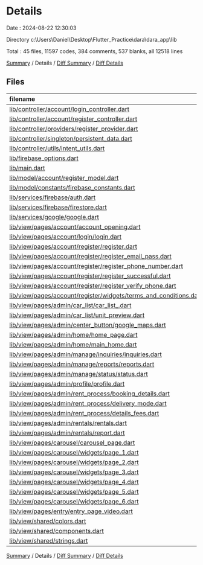 # Details

Date : 2024-08-22 12:30:03

Directory c:\\Users\\Daniel\\Desktop\\Flutter_Practice\\dara\\dara_app\\lib

Total : 45 files,  11597 codes, 384 comments, 537 blanks, all 12518 lines

[Summary](results.md) / Details / [Diff Summary](diff.md) / [Diff Details](diff-details.md)

## Files
| filename | language | code | comment | blank | total |
| :--- | :--- | ---: | ---: | ---: | ---: |
| [lib/controller/account/login_controller.dart](/lib/controller/account/login_controller.dart) | Dart | 50 | 2 | 4 | 56 |
| [lib/controller/account/register_controller.dart](/lib/controller/account/register_controller.dart) | Dart | 131 | 7 | 10 | 148 |
| [lib/controller/providers/register_provider.dart](/lib/controller/providers/register_provider.dart) | Dart | 42 | 3 | 6 | 51 |
| [lib/controller/singleton/persistent_data.dart](/lib/controller/singleton/persistent_data.dart) | Dart | 23 | 7 | 11 | 41 |
| [lib/controller/utils/intent_utils.dart](/lib/controller/utils/intent_utils.dart) | Dart | 31 | 2 | 5 | 38 |
| [lib/firebase_options.dart](/lib/firebase_options.dart) | Dart | 53 | 12 | 4 | 69 |
| [lib/main.dart](/lib/main.dart) | Dart | 81 | 11 | 16 | 108 |
| [lib/model/account/register_model.dart](/lib/model/account/register_model.dart) | Dart | 28 | 0 | 2 | 30 |
| [lib/model/constants/firebase_constants.dart](/lib/model/constants/firebase_constants.dart) | Dart | 3 | 0 | 0 | 3 |
| [lib/services/firebase/auth.dart](/lib/services/firebase/auth.dart) | Dart | 31 | 6 | 6 | 43 |
| [lib/services/firebase/firestore.dart](/lib/services/firebase/firestore.dart) | Dart | 14 | 0 | 2 | 16 |
| [lib/services/google/google.dart](/lib/services/google/google.dart) | Dart | 21 | 0 | 5 | 26 |
| [lib/view/pages/account/account_opening.dart](/lib/view/pages/account/account_opening.dart) | Dart | 71 | 7 | 8 | 86 |
| [lib/view/pages/account/login/login.dart](/lib/view/pages/account/login/login.dart) | Dart | 220 | 17 | 18 | 255 |
| [lib/view/pages/account/register/register.dart](/lib/view/pages/account/register/register.dart) | Dart | 352 | 13 | 21 | 386 |
| [lib/view/pages/account/register/register_email_pass.dart](/lib/view/pages/account/register/register_email_pass.dart) | Dart | 164 | 12 | 12 | 188 |
| [lib/view/pages/account/register/register_phone_number.dart](/lib/view/pages/account/register/register_phone_number.dart) | Dart | 154 | 15 | 14 | 183 |
| [lib/view/pages/account/register/register_successful.dart](/lib/view/pages/account/register/register_successful.dart) | Dart | 63 | 5 | 7 | 75 |
| [lib/view/pages/account/register/register_verify_phone.dart](/lib/view/pages/account/register/register_verify_phone.dart) | Dart | 105 | 8 | 9 | 122 |
| [lib/view/pages/account/register/widgets/terms_and_conditions.dart](/lib/view/pages/account/register/widgets/terms_and_conditions.dart) | Dart | 370 | 34 | 36 | 440 |
| [lib/view/pages/admin/car_list/car_list_.dart](/lib/view/pages/admin/car_list/car_list_.dart) | Dart | 720 | 15 | 24 | 759 |
| [lib/view/pages/admin/car_list/unit_preview.dart](/lib/view/pages/admin/car_list/unit_preview.dart) | Dart | 696 | 28 | 18 | 742 |
| [lib/view/pages/admin/center_button/google_maps.dart](/lib/view/pages/admin/center_button/google_maps.dart) | Dart | 19 | 0 | 3 | 22 |
| [lib/view/pages/admin/home/home_page.dart](/lib/view/pages/admin/home/home_page.dart) | Dart | 161 | 4 | 10 | 175 |
| [lib/view/pages/admin/home/main_home.dart](/lib/view/pages/admin/home/main_home.dart) | Dart | 741 | 9 | 11 | 761 |
| [lib/view/pages/admin/manage/inquiries/inquiries.dart](/lib/view/pages/admin/manage/inquiries/inquiries.dart) | Dart | 528 | 16 | 23 | 567 |
| [lib/view/pages/admin/manage/reports/reports.dart](/lib/view/pages/admin/manage/reports/reports.dart) | Dart | 1,072 | 29 | 34 | 1,135 |
| [lib/view/pages/admin/manage/status/status.dart](/lib/view/pages/admin/manage/status/status.dart) | Dart | 764 | 11 | 10 | 785 |
| [lib/view/pages/admin/profile/profile.dart](/lib/view/pages/admin/profile/profile.dart) | Dart | 1,182 | 28 | 25 | 1,235 |
| [lib/view/pages/admin/rent_process/booking_details.dart](/lib/view/pages/admin/rent_process/booking_details.dart) | Dart | 259 | 2 | 19 | 280 |
| [lib/view/pages/admin/rent_process/delivery_mode.dart](/lib/view/pages/admin/rent_process/delivery_mode.dart) | Dart | 12 | 0 | 3 | 15 |
| [lib/view/pages/admin/rent_process/details_fees.dart](/lib/view/pages/admin/rent_process/details_fees.dart) | Dart | 12 | 0 | 3 | 15 |
| [lib/view/pages/admin/rentals/rentals.dart](/lib/view/pages/admin/rentals/rentals.dart) | Dart | 1,319 | 24 | 30 | 1,373 |
| [lib/view/pages/admin/rentals/report.dart](/lib/view/pages/admin/rentals/report.dart) | Dart | 428 | 8 | 20 | 456 |
| [lib/view/pages/carousel/carousel_page.dart](/lib/view/pages/carousel/carousel_page.dart) | Dart | 12 | 0 | 3 | 15 |
| [lib/view/pages/carousel/widgets/page_1.dart](/lib/view/pages/carousel/widgets/page_1.dart) | Dart | 117 | 2 | 5 | 124 |
| [lib/view/pages/carousel/widgets/page_2.dart](/lib/view/pages/carousel/widgets/page_2.dart) | Dart | 152 | 2 | 5 | 159 |
| [lib/view/pages/carousel/widgets/page_3.dart](/lib/view/pages/carousel/widgets/page_3.dart) | Dart | 152 | 2 | 5 | 159 |
| [lib/view/pages/carousel/widgets/page_4.dart](/lib/view/pages/carousel/widgets/page_4.dart) | Dart | 152 | 2 | 5 | 159 |
| [lib/view/pages/carousel/widgets/page_5.dart](/lib/view/pages/carousel/widgets/page_5.dart) | Dart | 152 | 2 | 5 | 159 |
| [lib/view/pages/carousel/widgets/page_6.dart](/lib/view/pages/carousel/widgets/page_6.dart) | Dart | 152 | 2 | 5 | 159 |
| [lib/view/pages/entry/entry_page_video.dart](/lib/view/pages/entry/entry_page_video.dart) | Dart | 49 | 0 | 10 | 59 |
| [lib/view/shared/colors.dart](/lib/view/shared/colors.dart) | Dart | 27 | 3 | 2 | 32 |
| [lib/view/shared/components.dart](/lib/view/shared/components.dart) | Dart | 255 | 4 | 12 | 271 |
| [lib/view/shared/strings.dart](/lib/view/shared/strings.dart) | Dart | 457 | 30 | 51 | 538 |

[Summary](results.md) / Details / [Diff Summary](diff.md) / [Diff Details](diff-details.md)